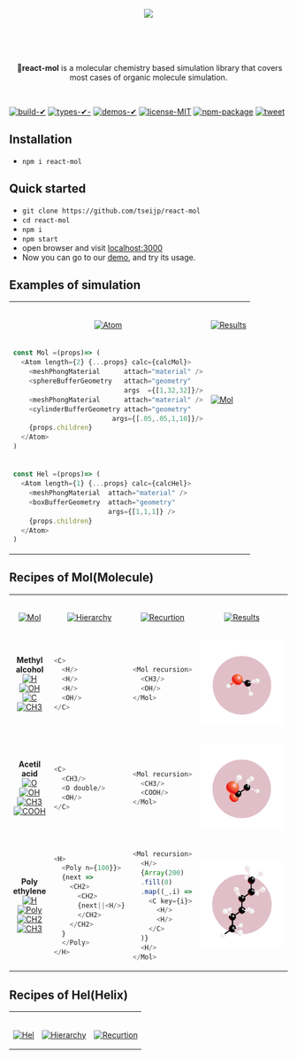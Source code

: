 <!-- ****************************** ****************************** >
- REFS
    - https://threejs.org/examples/#webgl_loader_pdb
    - https://threejs.org/examples/#css3d_molecules
    - https://threejs.org/examples/#webgl_skinning_simple
    - instancing
        - https://threejs.org/examples/#webgl_buffergeometry_lines
        - https://threejs.org/examples/#webgl_instancing_raycast
        - https://threejs.org/examples/#webgl_postprocessing_sao
- TODO
    - multi threading using Work
    - ISSUE
- ISSUE
    - Recursion cant get children as array if child is redefined as <OH/>
    - calc of CH3OH: (H)-(O)-(CH3)
        - now : (H: parent)-(O: me)-(CH3: calc child): using O and CH3
        - next: (H: parent)-(O: calc me)-(CH3: not using child): using H and O
    - returned props is multi kind of type
        - plan1: calc return single data: Props<T> => Props<T>
        - plan2: assign multi Props type: Props<S,T> => [Props<S>,Props<T>,...]
<!   ****************************** ****************************** -->
<p align="center">
    <a href="https://tsei.jp/rmol">
        <img src="https://raw.githubusercontent.com/tseijp/react-mol/master/public/rmol.mp4.gif" /></a>
</p>
<br/>
<br/>
<br/>
<p align="center">️
    🍡<strong>react-mol</strong> is a molecular chemistry based simulation library
    that covers most cases of organic molecule simulation.
</p>
<p align="center">️

[![build-✔](
    https://img.shields.io/badge/build-✔-green.svg)](
    https://github.com/tseijp/react-mol)
[![types-✔-](
    https://img.shields.io/badge/types-✔-yellow.svg)](
    https://github.com/tseijp/react-mol)
[![demos-✔](
    https://img.shields.io/badge/demos-✔-red.svg)](
    https://github.com/tseijp/react-mol)
[![license-MIT](
    https://img.shields.io/badge/license-MIT-green.svg)](
    https://github.com/tseijp/react-mol)
[![npm-package](
    https://badge.fury.io/js/react-mol.svg)](
    https://www.npmjs.com/package/react-mol)
[![tweet](
    https://img.shields.io/twitter/url?style=social&url=https%3A%2F%2Ftwitter.com%2Ftseijp)](
    https://twitter.com/intent/tweet?url=https://tsei.jp/rmol/&text=🍡A+molecular+chemistry+based+simulation+library)

</p>

## Installation
- `npm i react-mol`

## Quick started
- `git clone https://github.com/tseijp/react-mol`
- `cd react-mol`
- `npm i`
- `npm start`
- open browser and visit [localhost:3000](http://localhost:3000)
- Now you can go to our [demo](https://tsei.jp/rmol), and try its usage.

## Examples of simulation

<table>
<tr><td align="center"><br/>

[![Atom](
    https://img.shields.io/badge/Atom-black.svg)](
    https://github.com/tseijp/react-mol/blob/master/src/Atom.tsx)

</td><td align="center"><br/>

[![Results](
    https://img.shields.io/badge/Results-black.svg)](
    https://github.com/tseijp/react-mol/blob/master/src/Atom.tsx)

</td></tr>
<tr><td>

```javascript
const Mol =(props)=> (
  <Atom length={2} {...props} calc={calcMol}>
    <meshPhongMaterial      attach="material" />
    <sphereBufferGeometry   attach="geometry"
                            args  ={[1,32,32]}/>
    <meshPhongMaterial      attach="material" />
    <cylinderBufferGeometry attach="geometry"
                         args={[.05,.05,1,10]}/>
    {props.children}
  </Atom>
)
```

</td><td>

[![Mol](
    https://raw.githubusercontent.com/tseijp/react-mol/master/public/rmol.mp4.gif)](
    https://tsei.jp/rmol)

</td></tr>
<tr><td>

```javascript
const Hel =(props)=> (
  <Atom length={1} {...props} calc={calcHel}>
    <meshPhongMaterial  attach="material" />
    <boxBufferGeometry  attach="geometry"
                        args={[1,1,1]} />
    {props.children}
  </Atom>
)
```

</td></td>
</table>

## Recipes of Mol(Molecule)

<table><!--*************** Recipes of Mol ***************--><tr align="center"><td><br/>

[![Mol](
    https://img.shields.io/badge/Mol-black.svg)](
    https://github.com/tseijp/react-mol/blob/master/src/index.tsx)

</td><td><br/>

[![Hierarchy](
    https://img.shields.io/badge/Hierarchy-black.svg)](
    https://github.com/tseijp/react-mol/blob/master/src/Atom.tsx)

</td><td><br/>

[![Recurtion](
    https://img.shields.io/badge/Recurtion-black.svg)](
    https://github.com/tseijp/react-mol/blob/master/src/Atom.tsx)

</td><td><br/>

[![Results](
    https://img.shields.io/badge/Results-black.svg)](
    https://tsei.jp/rmol)

</td></tr><!--*************** Methyl alchol ***************--><tr><td align="center">

__Methyl__  
__alcohol__  
[![H](
    https://img.shields.io/badge/H-white.svg)](
    https://github.com/tseijp/react-mol/blob/master/src/index.tsx)  
[![OH](
    https://img.shields.io/badge/OH-red.svg)](
    https://github.com/tseijp/react-mol/blob/master/src/index.tsx)  
[![C](
    https://img.shields.io/badge/C-black.svg)](
    https://github.com/tseijp/react-mol/blob/master/src/index.tsx)  
[![CH3](
    https://img.shields.io/badge/CH3-black.svg)](
    https://github.com/tseijp/react-mol/blob/master/src/index.tsx)  

</td><td>

```javascript
<C>
  <H/>
  <H/>
  <H/>
  <OH/>
</C>
```

</td><td>

```javascript
<Mol recursion>
  <CH3/>
  <OH/>
</Mol>
```

</td><td>

[![CH3OH](
    https://raw.githubusercontent.com/tseijp/react-mol/master/public/CH3OH.png)](
    https://tsei.jp/rmol/CH3OH)

</td></tr><!--*************** Acetic acid ***************--><tr><td align="center">

__Acetil__  
__acid__  
[![O](
    https://img.shields.io/badge/O-red.svg)](
    https://github.com/tseijp/react-mol/blob/master/src/index.tsx)  
[![OH](
    https://img.shields.io/badge/OH-red.svg)](
    https://github.com/tseijp/react-mol/blob/master/src/index.tsx)  
[![CH3](
    https://img.shields.io/badge/CH3-black.svg)](
    https://github.com/tseijp/react-mol/blob/master/src/index.tsx)  
[![COOH](
    https://img.shields.io/badge/COOH-white.svg)](
    https://github.com/tseijp/react-mol/blob/master/src/index.tsx)  

</td><td>

```javascript
<C>
  <CH3/>
  <O double/>
  <OH/>
</C>
```

</td><td>

```javascript
<Mol recursion>
  <CH3/>
  <COOH/>
</Mol>
```

</td><td>

[![CH3COOH](
    https://raw.githubusercontent.com/tseijp/react-mol/master/public/CH3COOH.png)](
    https://tsei.jp/rmol/CH3COOH)

</td></tr><!--*************** Polyethylene ***************--><tr><td align="center">

__Poly__  
__ethylene__  
[![H](
    https://img.shields.io/badge/H-white.svg)](
    https://github.com/tseijp/react-mol/blob/master/src/index.tsx)  
[![Poly](
    https://img.shields.io/badge/Poly-white.svg)](
    https://github.com/tseijp/react-mol/blob/master/src/index.tsx)  
[![CH2](
    https://img.shields.io/badge/CH2-black.svg)](
    https://github.com/tseijp/react-mol/blob/master/src/index.tsx)  
[![CH3](
    https://img.shields.io/badge/CH3-black.svg)](
    https://github.com/tseijp/react-mol/blob/master/src/index.tsx)  

</td><td>

```javascript
<H>
  <Poly n={100}}>
  {next =>
    <CH2>
      <CH2>
      {next||<H/>}
      </CH2>
    </CH2>
  }
  </Poly>
</H>
```

</td><td>

```javascript
<Mol recursion>
  <H/>
  {Array(200)
  .fill(0)
  .map((_,i) =>
    <C key={i}>
      <H/>
      <H/>
    </C>
  )}
  <H/>
</Mol>
```

</td><td>

[![Polyethylene](
    https://raw.githubusercontent.com/tseijp/react-mol/master/public/CnH2n2.png)](
    https://tsei.jp/rmol/Polyethylene)

</td></tr><!--***************  ***************--></table>


## Recipes of Hel(Helix)
<table><!--*************** Recipes of Hel ***************--><tr><td><br/>

[![Hel](
    https://img.shields.io/badge/Hel-black.svg)](
    https://github.com/tseijp/react-mol/blob/master/src/index.tsx)

</td><td><br/>

[![Hierarchy](
    https://img.shields.io/badge/Hierarchy-black.svg)](
    https://github.com/tseijp/react-mol/blob/master/src/Atom.tsx)

</td><td><br/>

[![Recurtion](
    https://img.shields.io/badge/Recurtion-black.svg)](
    https://github.com/tseijp/react-mol/blob/master/src/Atom.tsx)


</td></tr><!--***************  ***************--></table>
